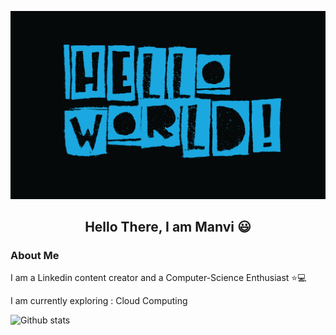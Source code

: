 <!--Added a hello world images on top of readme -->

![](https://github.com/manvi0308/manvi0308/blob/main/Hello-world.png)

<h2 align='center'>Hello There, I am Manvi 😃</h2>

### About Me <br>

I am a Linkedin content creator and a Computer-Science Enthusiast ⭐💻 <br>

I am currently exploring : Cloud Computing








![Github stats](https://github-readme-stats.vercel.app/api?username=manvi0308)


